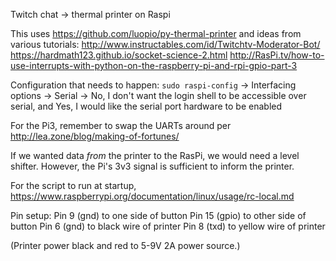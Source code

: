 Twitch chat -> thermal printer on Raspi

This uses https://github.com/luopio/py-thermal-printer
and ideas from various tutorials:
http://www.instructables.com/id/Twitchtv-Moderator-Bot/
https://hardmath123.github.io/socket-science-2.html
http://RasPi.tv/how-to-use-interrupts-with-python-on-the-raspberry-pi-and-rpi-gpio-part-3



Configuration that needs to happen:
`sudo raspi-config` -> Interfacing options -> Serial -> No, I don't want the login shell to be accessible over serial, and Yes, I would like the serial port hardware to be enabled

For the Pi3, remember to swap the UARTs around per http://lea.zone/blog/making-of-fortunes/

If we wanted data *from* the printer to the RasPi, we would need a level shifter.  However, the Pi's 3v3 signal is sufficient to inform the printer.

For the script to run at startup,
https://www.raspberrypi.org/documentation/linux/usage/rc-local.md


Pin setup:
Pin 9 (gnd) to one side of button
Pin 15 (gpio) to other side of button
Pin 6 (gnd) to black wire of printer
Pin 8 (txd) to yellow wire of printer

(Printer power black and red to 5-9V 2A power source.)

